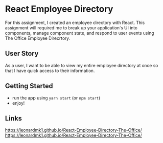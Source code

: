 # React Employee Directory

For this assignment, I created an employee directory with React. This assignment will required me to break up your application's UI into components, manage component state, and respond to user events using The Office Employee Direcrtory.

## User Story

As a user, I want to be able to view my entire employee directory at once so that I have quick access to their information.

## Getting Started
- run the app using `yarn start` (or `npm start`)
- enjoy!

## Links

https://leonardmk1.github.io/React-Employee-Directory-The-Office/
https://leonardmk1.github.io/React-Employee-Directory-The-Office/


